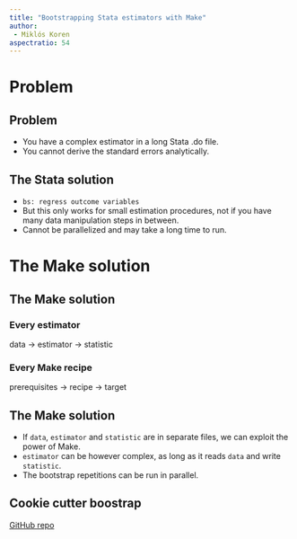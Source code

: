 ```yaml
---
title: "Bootstrapping Stata estimators with Make"
author: 
 - Miklós Koren
aspectratio: 54
---
```


# Problem
## Problem
* You have a complex estimator in a long Stata .do file.
* You cannot derive the standard errors analytically.

## The Stata solution
* `bs: regress outcome variables`
* But this only works for small estimation procedures, not if you have many data manipulation steps in between.
* Cannot be parallelized and may take a long time to run.

# The Make solution
## The Make solution

### Every estimator
data $\to$ estimator $\to$ statistic

### Every Make recipe
prerequisites $\to$ recipe $\to$ target

## The Make solution
* If `data`, `estimator` and `statistic` are in separate files, we can exploit the power of Make.
* `estimator` can be however complex, as long as it reads `data` and write `statistic`.
* The bootstrap repetitions can be run in parallel.

## Cookie cutter boostrap
[GitHub repo](https://github.com/codedthinking/cookiecutter-bootstrap-stata)